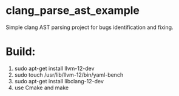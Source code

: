 # clang_parse_ast_example
Simple clang AST parsing project for bugs identification and fixing.

# Build:
1. sudo apt-get install llvm-12-dev
2. sudo touch /usr/lib/llvm-12/bin/yaml-bench
3. sudo apt-get install libclang-12-dev
4. use Cmake and make
